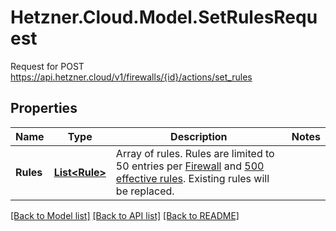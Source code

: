 # Hetzner.Cloud.Model.SetRulesRequest
Request for POST https://api.hetzner.cloud/v1/firewalls/{id}/actions/set_rules

## Properties

Name | Type | Description | Notes
------------ | ------------- | ------------- | -------------
**Rules** | [**List&lt;Rule&gt;**](Rule.md) | Array of rules.  Rules are limited to 50 entries per [Firewall](#firewalls) and [500 effective rules](https://docs.hetzner.com/cloud/firewalls/overview#limits).  Existing rules will be replaced.  | 

[[Back to Model list]](../../README.md#documentation-for-models) [[Back to API list]](../../README.md#documentation-for-api-endpoints) [[Back to README]](../../README.md)

